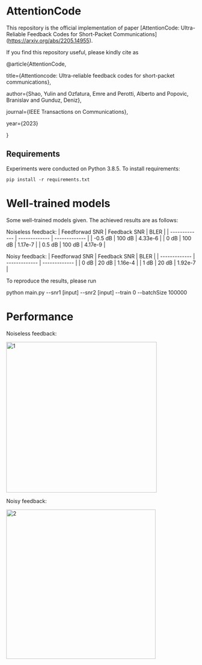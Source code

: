 # AttentionCode
This repository is the official implementation of paper [AttentionCode: Ultra-Reliable Feedback Codes for Short-Packet Communications] (https://arxiv.org/abs/2205.14955).

If you find this repository useful, please kindly cite as

@article{AttentionCode,

title={Attentioncode: Ultra-reliable feedback codes for short-packet communications},

author={Shao, Yulin and Ozfatura, Emre and Perotti, Alberto and Popovic, Branislav and Gunduz, Deniz},

journal={IEEE Transactions on Communications},

year={2023}

}

## Requirements

Experiments were conducted on Python 3.8.5. To install requirements:

```setup
pip install -r requirements.txt
```


# Well-trained models

Some well-trained models given. The achieved results are as follows:

Noiseless feedback:
| Feedforwad SNR | Feedback SNR | BLER |
| ------------- | ------------- |  ------------- |
| -0.5 dB  | 100 dB  | 4.33e-6 |
| 0 dB  | 100 dB  | 1.17e-7 |
| 0.5 dB  | 100 dB  | 4.17e-9 |

Noisy feedback:
| Feedforwad SNR | Feedback SNR | BLER |
| ------------- | ------------- |  ------------- |
| 0 dB  | 20 dB  | 1.16e-4 |
| 1 dB  | 20 dB  | 1.92e-7 |

To reproduce the results, please run

python main.py --snr1 [input] --snr2 [input] --train 0 --batchSize 100000


# Performance
Noiseless feedback:

<img width="400" alt="1" src="https://github.com/lynshao/AttentionCode/assets/16360158/de8bd62b-ac03-4fdf-90a0-b38bca550b1a">

Noisy feedback:

<img width="397" alt="2" src="https://github.com/lynshao/AttentionCode/assets/16360158/d57038ef-1794-4fbf-80b9-6b76d137d3ea">



